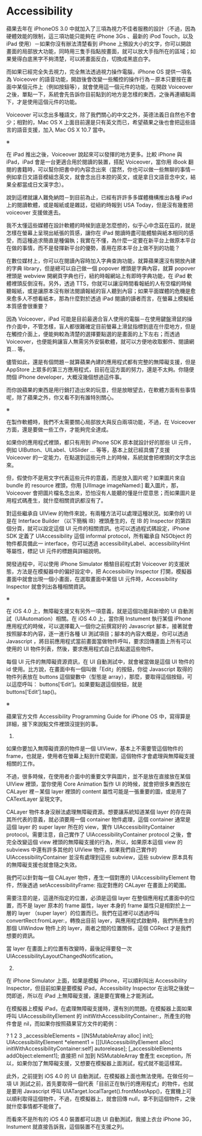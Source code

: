 Accessibility
=============

蘋果去年在 iPhoneOS 3.0 中就加入了三項為視力不佳者服務的設計（不過，因為硬體效能的限制，這三項功能只能夠在 iPhone 3Gs 、最新的 iPod Touch，以及 iPad 使用）－如果你沒有辦法清楚看到 iPhone 上預設大小的文字，你可以開啟畫面的局部放大功能，同時用三隻手指點按畫面，就可以放大手指所在的區域；如果覺得白底黑字不夠清楚，可以將畫面反白，切換成黑底白字。

而如果已經完全失去視力，完全無法透過視力操作電腦，iPhone OS 提供一項名為 Voiceover 的語音功能，開啟後會改變一些觸控的操作行為－原本只要按在畫面中某個元件上（例如按鈕等），就會使用這一個元件的功能，在開啟 Voiceover 之後，單點一下，系統會先告訴你目前點到的地方是怎樣的東西，之後再連續點兩下，才是使用這個元件的功能。

Voiceover 可以念出多種語文，除了我們關心的中文之外，英德法義日自然也不會少；相對的，Mac OS X 上面目前還是只有英文而已，希望蘋果之後也會把這些語言的語音支援，加入 Mac OS X 10.7 當中。


※

在 iPad 推出之後，Voiceover 說起來可以發揮的地方更多。比較 iPhone 與 iPad，iPad 會是一台更適合用於閱讀的裝置，搭配 Voiceover，當你用 iBook 翻閱的書籍時，可以幫你把書中的內容念出來（當然，你也可以做一些無聊的事情－例如拿日文語音模組念英文，就會念出日本腔的英文，或是拿日文語音念中文，結果全都當成日文漢字念）。

說到這裡就讓人難免納悶－到目前為止，已經有許許多多媒體機構推出各種 iPad 上的閱讀軟體，或是報紙或是雜誌，從紐約時報到 USA Today，但是沒有幾套把 voiceover 支援做進去。

我不太懂這些媒體在設計軟體的時候到底是怎麼想的，似乎心中念茲在茲的，就是怎樣在螢幕上呈現出紙張的質感，讓你在 iPad 閱讀時盡可能體驗與紙本相同的感受，而這種追求簡直是種偏執；我實在不懂，為什麼一定要在新平台上做原本平台在做的事情，而不是發揮新平台的優勢，善用在原本平台上做不到的功能？

在數位媒材上，你可以在閱讀內容時加入字典查詢功能，就算蘋果還沒有開放內建的字典 library，但是總可以自己做一個 popover 裡頭是字典內容，就算 popover 裡頭是 webview 開網頁字典也行，紐約時報網站上有即時字典功能，在 iPad 軟體裡頭反倒沒有。另外，透過 TTS，你就可以讓沒時間看報紙的人有空檔的時候聽報紙，或是讓原本沒有辦法閱讀報紙的盲人聽到內容；如果平面媒體的危機是愈來愈多人不想看紙本，那為什麼對於透過 iPad 閱讀的讀者而言，在螢幕上模擬紙本質感會很重要？

因為 Voiceover，iPad 可能是目前最適合盲人使用的電腦－在使用鍵盤滑鼠的操作介面中，不管怎樣，盲人都很難確定目前螢幕上滑鼠指標到底在什麼地方，但是在觸控介面上，便能夠較為清楚的選擇要點選的是畫面的上下左右；而透過 Voiceover，也便能夠讓盲人無需另外安裝軟體，就可以方便地收取郵件、閱讀網頁… 等。

儘管如此，還是有個問題－就算蘋果內建的應用程式都有完整的無障礙支援，但是 AppStore 上眾多的第三方應用程式，目前在這方面的努力，還是不太夠。你隨便問個 iPhone developer，大概沒幾個想過這件事。

而你說蘋果的東西是用行銷打造出來的玩意，但是放眼望去，在軟體方面有些事情呢，除了蘋果之外，你又看不到有誰特別關心。

※

在製作軟體時，我們不太需要關心局部放大與反白兩項功能，不過，在 Voiceover 方面，還是要做一些工作，才能夠完全達成。

如果你的應用程式裡頭，都只有用到 iPhone SDK 原本就設計好的那些 UI 元件，例如 UIButton、UILabel、UISlider … 等等，基本上就已經具備了支援 Voiceover 的一定能力，在點選到這些元件上的時候，系統就會把裡頭的文字念出來。

但，假使你不是用文字代表這些元件的意義，而是放入圖片呢？如果圖片來自 bundle 的 resource 裡頭，你用 [UIImage imageNamed:] 載入圖片，那，Voiceover 會把圖片檔名念出來，恐怕沒有人能聽的懂是什麼意思；而如果圖片是用程式碼產生，就什麼相關資訊都沒有了。

對這些繼承自 UIView 的物件來說，有兩種方法可以處理這種狀況。如果你的 UI 是在 Interface Builder （以下簡稱 IB）裡頭產生的，在 IB 的 Inspector 的第四個分頁，就可以設定這個 UI 元件的相關資訊。也可以透過程式碼設定，iPhone SDK 定義了 UIAccessibility 這個 informal protocol，所有繼承自 NSObject 的物件都具備此一 interface，你可以透過 accessibilityLabel、accessibilityHint 等屬性，標記 UI 元件的標題與詳細說明。

開發過程中，可以使用 iPhone Simulator 檢驗目前程式對 Voiceover 的支援狀態，方法是在模擬器中的偏好設定中，把 Accessibility Inspector 打開，模擬器畫面中就會出現一個小畫面，在選取畫面中某個 UI 元件時，Accessibility Inspector 就會列出各種相關資訊。

※

在 iOS 4.0 上，無障礙支援又有另外一項意義，就是這個功能與新增的 UI 自動測試（UIAutomation）相關。在 iOS 4.0 上，當你用 Instument 執行某個 iPhone 應用程式的時候，可以選擇載入一個你之前撰寫好的 Javascript 腳本，接著就會按照腳本的內容，逐一進行各種 UI 測試項目；腳本的內容大概是，你可以透過 Javascript ，將目前應用程式當前畫面當做物件呼叫，要求回傳畫面上所有可以使用的 UI 物件列表，然後，要求應用程式自己去點選這些物件。

每個 UI 元件的無障礙資源資訊，在 UI 自動測試中，就會被當做是這個 UI 物件的 id 使用。比方說，在畫面中有一個叫做「Edit」的按鈕，你從 Javascript 取得的物件列表放在 buttons 這個變數中（型態是 array），那麼，要取得這個按鈕，可以這麼呼叫： buttons[‘Edit’]。如果要點選這個按鈕，就是 buttons[‘Edit’].tap()。

※

蘋果官方文件 Accessibility Programming Guide for iPhone OS 中，寫得算是詳細，接下來說點文件裡頭沒提到的事。

1.

如果你要加入無障礙資源的物件是一個 UIView，基本上不需要管這個物件的 frame，也就是，使用者在螢幕上點到什麼範圍，這個物件才會處理與無障礙支援相關的工作。

不過，很多時候，在使用者介面中的重要文字與圖片，並不是放在直接放在某個 UIView 裡頭，當你使用 Core Animation 製作 UI 的時候，就會把很多東西放在 CALayer 裡－某個 layer 裡頭的 content 屬性可能是一張重要的圖，或是用了 CATextLayer 呈現文字。

CALayer 物件本身沒辦法處理無障礙資源。想要讓系統知道某個 layer 的存在與其所代表的意義，就必須要用一個 container 物件處理，這個 container 通常是這個 layer 的 super layer 所在的 view，實作 UIAccessibilityContainer protocol。需要注意，自己實作了 UIAccessibilityContainer protocol 之後，會完全改變這個 view 裡頭的無障礙支援的行為，所以，如果原本這個 view 的 subviews 中還有許多其他的 UIView 物件，如果我們自己實作的 UIAccessibilityContainer 並沒有處理到這些 subview，這些 subview 原本具有的無障礙支援也就會隨之失效。

我們可以針對每一個 CALayer 物件，產生一個對應的 UIAccessibilityElement 物件，然後透過 setAccessibilityFrame: 指定對應的 CALayer 在畫面上的範圍。

需要注意的是，這邊所指定的位置，必須是這個 layer 在整個應用程式畫面中的位置，而不是 layer 原本的 frame 屬性，layer 本身的 frame 屬性只是相對於上一層的 layer （super layer）的位置而已。我們在這裡可以透過呼叫 convertRect:fromLayer:，轉換出目前 layer，與應用程式啟動時，我們所產生的那個 UIWindow 物件上的 layer，兩者之間的位置關係，這個 CGRect 才是我們想要的資訊。

當 layer 在畫面上的位置有改變時，最後記得要發一次 UIAccessibilityLayoutChangedNotification。

2.

在 iPhone Simulator 上面，如果是模擬 iPhone，可以順利叫出 Accessibility Inspector，但目前如果是要模擬 iPad，Accessibility Inspector 在出現之後就一閃即逝，所以在 iPad 上無障礙支援，還是要在實機上才能測試。

在模擬器上模擬 iPad，在處理無障礙支援時，還有別的問題。在模擬器上面如果呼叫 UIAccessibilityElement 的 initWithAccessibilityContainer:，所產生的物件會是 nil，而如果你按照蘋果官方文件的範例：

?
1
2
3
_accessibleElements = [[NSMutableArray alloc] init];
UIAccessibilityElement *element1 = [[[UIAccessibilityElement alloc] initWithAccessibilityContainer:self] autorelease];
[_accessibleElements addObject:element1];
直接把 nil 加到 NSMutableArray 會產生 exception，所以，如果你加了無障礙支援，又想要在模擬器上面測試，程式就不能這樣寫。

此外，之前提到 iOS 4.0 的 UI 自動測試，在模擬器上面也無法使用。在做任何一項 UI 測試之前，首先要取得一個代表「目前正在執行的應用程式」的物件，也就是要用 Javascript 呼叫 UIATarget.localTarget().frontMostApp()，在實機上可以順利取得這個物件，不過，在模擬器上，就會回傳 null，拿不到這個物件，之後就什麼事情都不能做了。

而看來不是所有的 iOS 4.0 裝置都可以跑 UI 自動測試，我接上衣台 iPhone 3G，Instument 就直接告訴我，這個裝置不在支援之列。